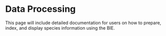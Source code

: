 # Data Processing

This page will include detailed documentation for users on how to prepare, index, and display species information using the BIE.
